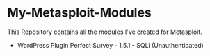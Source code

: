 # My-Metasploit-Modules

This Repository contains all the modules I've created for Metasploit.
- WordPress Plugin Perfect Survey - 1.5.1 - SQLi (Unauthenticated)
